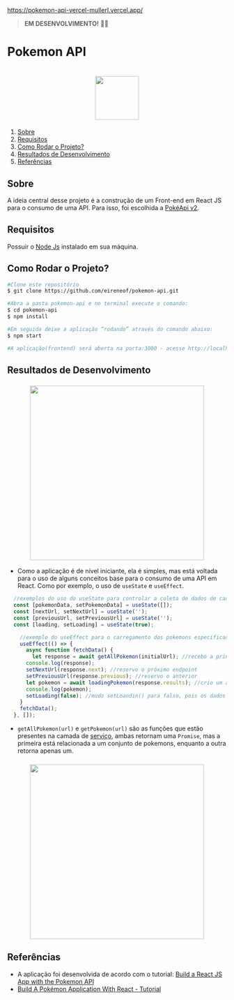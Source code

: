 https://pokemon-api-vercel-mullerl.vercel.app/

> **EM DESENVOLVIMENTO!** :woman_technologist:
# Pokemon API


<h1 align="center">
    <img src="src/assets/logo-pokemon.png" width="100"/>
</h1>

<ol>
    <li><a href="#sobre">Sobre</a></li>
        <li> <a href="#requisitos">Requisitos</a></li>
        <li> <a href="#comorodaroprojeto">Como Rodar o Projeto?</a> </li>
        <li> <a href="#resultados"> Resultados de Desenvolvimento</a> </li>
        <li> <a href="#referencias">Referências</a></li>
</ol>

<h2 id="sobre">Sobre</h2> 

A ideia central desse projeto é a construção de um Front-end em React JS para o consumo de uma API. Para isso, foi escolhida a [PokéApi v2](https://pokeapi.co/docs/v2).

<h2 id="requisitos">Requisitos</h2> 

Possuir o [Node Js](https://nodejs.org/en/) instalado em sua máquina.

<h2 id="comorodaroprojeto">Como Rodar o Projeto?</h2> 

``` bash
#Clone este repositório
$ git clone https://github.com/eireneof/pokemon-api.git

#Abra a pasta pokemon-api e no terminal execute o comando:
$ cd pokemon-api
$ npm install

#Em seguida deixe a aplicação “rodando” através do comando abaixo:
$ npm start

#A aplicação(frontend) será aberta na porta:3000 - acesse http://localhost:3000. 

```

<h2 id="resultados">Resultados de Desenvolvimento</h2> 

<h3 align="center">
    <img src="src/assets/home.gif" width="400"/>
</h3>


* Como a aplicação é de nível iniciante, ela é simples, mas está voltada para o uso de alguns conceitos base para o consumo de uma API em React. Como por exemplo, o uso de `useState` e `useEffect`.

``` javascript
  //exemplos do uso do useState para controlar a coleta de dados de cada pokemon, o próximo endpoint, o anteriaor e também o carregamento da página (respectivamente)
  const [pokemonData, setPokemonData] = useState([]);
  const [nextUrl, setNextUrl] = useState('');
  const [previousUrl, setPreviousUrl] = useState('');
  const [loading, setLoading] = useState(true);

```


``` javascript
    //exemplo do useEffect para o carregamento dos pokemons especificados
    useEffect(() => {
      async function fetchData() {
        let response = await getAllPokemon(initialUrl); //recebo a princípio todos os dados do endpoint principal (initialUrl)
      console.log(response);
      setNextUrl(response.next); //reservo o próximo endpoint
      setPreviousUrl(response.previous); //reservo o anterior
      let pokemon = await loadingPokemon(response.results); //crio um array com todos os pokemons disponibilizados por esse endpoint
      console.log(pokemon);
      setLoading(false); //mudo setLoandin() para falso, pois os dados já foram carregados
    }
    fetchData();
  }, []);

```

* `getAllPokemon(url)` e `getPokemon(url)` são as funções que estão presentes na camada de [serviço](https://github.com/eireneof/pokemon-api/blob/main/src/services/pokemon.js), ambas retornam uma `Promise`, mas a primeira está relacionada a um conjunto de pokemons, enquanto a outra retorna apenas um. 

<h3 align="center">
  <img src="src/assets/respons.gif" width="400"/>
</h3>

<h2 id="referencias">Referências</h2> 

* A aplicação foi desenvolvida de acordo com o tutorial: [Build a React JS App with the Pokemon API](https://www.youtube.com/watch?v=HaEB0vdxpdg)
* [Build A Pokémon Application With React - Tutorial](https://www.youtube.com/watch?v=o3ZUc7zH8BE)
